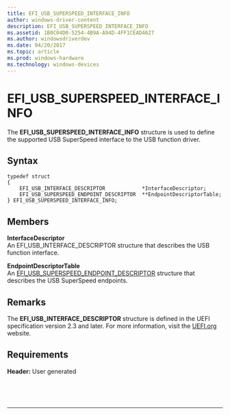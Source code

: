 ```yaml
---
title: EFI_USB_SUPERSPEED_INTERFACE_INFO
author: windows-driver-content
description: EFI_USB_SUPERSPEED_INTERFACE_INFO
ms.assetid: 1B0C04D0-5254-4B9A-A94D-4FF1CEAD4627
ms.author: windowsdriverdev
ms.date: 04/20/2017
ms.topic: article
ms.prod: windows-hardware
ms.technology: windows-devices
---
```


# EFI\_USB\_SUPERSPEED\_INTERFACE\_INFO


The **EFI\_USB\_SUPERSPEED\_INTERFACE\_INFO** structure is used to define the supported USB SuperSpeed interface to the USB function driver.

## Syntax


``` syntax
typedef struct
{
    EFI_USB_INTERFACE_DESCRIPTOR            *InterfaceDescriptor;
    EFI_USB_SUPERSPEED_ENDPOINT_DESCRIPTOR  **EndpointDescriptorTable; 
} EFI_USB_SUPERSPEED_INTERFACE_INFO;
```

## Members


<a href="" id="interfacedescriptor"></a>**InterfaceDescriptor**  
An EFI\_USB\_INTERFACE\_DESCRIPTOR structure that describes the USB function interface.

<a href="" id="endpointdescriptortable"></a>**EndpointDescriptorTable**  
An [EFI\_USB\_SUPERSPEED\_ENDPOINT\_DESCRIPTOR](efi-usb-superspeed-endpoint-descriptor.md) structure that describes the USB SuperSpeed endpoints.

## Remarks


The **EFI\_USB\_INTERFACE\_DESCRIPTOR** structure is defined in the UEFI specification version 2.3 and later. For more information, visit the [UEFI.org](http://go.microsoft.com/fwlink/p/?linkid=109526) website.

## Requirements


**Header:** User generated

 

 


--------------------


